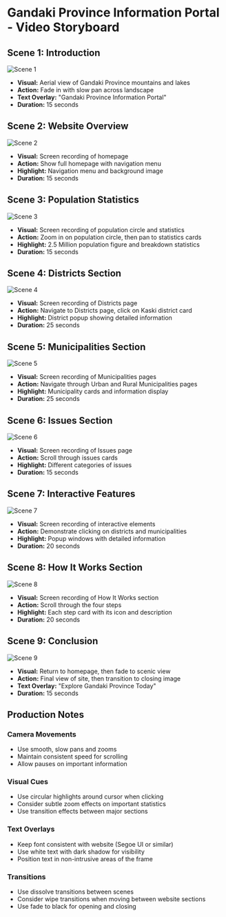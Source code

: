 # Gandaki Province Information Portal - Video Storyboard

## Scene 1: Introduction
![Scene 1](https://source.unsplash.com/featured/?nepal,mountains)
- **Visual:** Aerial view of Gandaki Province mountains and lakes
- **Action:** Fade in with slow pan across landscape
- **Text Overlay:** "Gandaki Province Information Portal"
- **Duration:** 15 seconds

## Scene 2: Website Overview
![Scene 2](https://via.placeholder.com/800x450/3498db/ffffff?text=Homepage+Screenshot)
- **Visual:** Screen recording of homepage
- **Action:** Show full homepage with navigation menu
- **Highlight:** Navigation menu and background image
- **Duration:** 15 seconds

## Scene 3: Population Statistics
![Scene 3](https://via.placeholder.com/800x450/2ecc71/ffffff?text=Population+Statistics)
- **Visual:** Screen recording of population circle and statistics
- **Action:** Zoom in on population circle, then pan to statistics cards
- **Highlight:** 2.5 Million population figure and breakdown statistics
- **Duration:** 15 seconds

## Scene 4: Districts Section
![Scene 4](https://via.placeholder.com/800x450/e74c3c/ffffff?text=Districts+Page)
- **Visual:** Screen recording of Districts page
- **Action:** Navigate to Districts page, click on Kaski district card
- **Highlight:** District popup showing detailed information
- **Duration:** 25 seconds

## Scene 5: Municipalities Section
![Scene 5](https://via.placeholder.com/800x450/f39c12/ffffff?text=Municipalities+Page)
- **Visual:** Screen recording of Municipalities pages
- **Action:** Navigate through Urban and Rural Municipalities pages
- **Highlight:** Municipality cards and information display
- **Duration:** 25 seconds

## Scene 6: Issues Section
![Scene 6](https://via.placeholder.com/800x450/9b59b6/ffffff?text=Issues+Page)
- **Visual:** Screen recording of Issues page
- **Action:** Scroll through issues cards
- **Highlight:** Different categories of issues
- **Duration:** 15 seconds

## Scene 7: Interactive Features
![Scene 7](https://via.placeholder.com/800x450/1abc9c/ffffff?text=Interactive+Features)
- **Visual:** Screen recording of interactive elements
- **Action:** Demonstrate clicking on districts and municipalities
- **Highlight:** Popup windows with detailed information
- **Duration:** 20 seconds

## Scene 8: How It Works Section
![Scene 8](https://via.placeholder.com/800x450/34495e/ffffff?text=How+It+Works)
- **Visual:** Screen recording of How It Works section
- **Action:** Scroll through the four steps
- **Highlight:** Each step card with its icon and description
- **Duration:** 20 seconds

## Scene 9: Conclusion
![Scene 9](https://source.unsplash.com/featured/?nepal,landscape)
- **Visual:** Return to homepage, then fade to scenic view
- **Action:** Final view of site, then transition to closing image
- **Text Overlay:** "Explore Gandaki Province Today"
- **Duration:** 15 seconds

## Production Notes

### Camera Movements
- Use smooth, slow pans and zooms
- Maintain consistent speed for scrolling
- Allow pauses on important information

### Visual Cues
- Use circular highlights around cursor when clicking
- Consider subtle zoom effects on important statistics
- Use transition effects between major sections

### Text Overlays
- Keep font consistent with website (Segoe UI or similar)
- Use white text with dark shadow for visibility
- Position text in non-intrusive areas of the frame

### Transitions
- Use dissolve transitions between scenes
- Consider wipe transitions when moving between website sections
- Use fade to black for opening and closing
